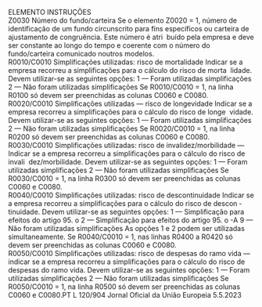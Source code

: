  
ELEMENTO  INSTRUÇÕES  
Z0030  Número do fundo/carteira  Se o elemento Z0020 = 1, número de identificação de um fundo circunscrito para 
fins específicos ou carteira de ajustamento de congruência. Este número é atri ­
buído pela empresa e deve ser constante ao longo do tempo e coerente com o 
número do fundo/carteira comunicado noutros modelos.  
R0010/C0010  Simplificações utilizadas: risco 
de mortalidade  Indicar se a empresa recorreu a simplificações para o cálculo do risco de morta ­
lidade. Devem utilizar-se as seguintes opções: 
1 — Foram utilizadas simplificações 
2 — Não foram utilizadas simplificações 
Se R0010/C0010 = 1, na linha R0100 só devem ser preenchidas as colunas 
C0060 e C0080.  
R0020/C0010  Simplificações utilizadas — 
risco de longevidade  Indicar se a empresa recorreu a simplificações para o cálculo do risco de longe ­
vidade. Devem utilizar-se as seguintes opções: 
1 — Foram utilizadas simplificações 
2 — Não foram utilizadas simplificações 
Se R0020/C0010 = 1, na linha R0200 só devem ser preenchidas as colunas 
C0060 e C0080.  
R0030/C0010  Simplificações utilizadas: risco 
de invalidez/morbilidade —  Indicar se a empresa recorreu a simplificações para o cálculo do risco de invali ­
dez/morbilidade. Devem utilizar-se as seguintes opções: 
1 — Foram utilizadas simplificações 
2 — Não foram utilizadas simplificações 
Se R0030/C0010 = 1, na linha R0300 só devem ser preenchidas as colunas 
C0060 e C0080.  
R0040/C0010  Simplificações utilizadas: risco 
de descontinuidade  Indicar se a empresa recorreu a simplificações para o cálculo do risco de descon ­
tinuidade. Devem utilizar-se as seguintes opções: 
1 — Simplificação para efeitos do artigo 95.  o 
2 — Simplificação para efeitos do artigo 95.  o -A 
9 — Não foram utilizadas simplificações 
As opções 1 e 2 podem ser utilizadas simultaneamente. 
Se R0040/C0010 = 1, nas linhas R0400 a R0420 só devem ser preenchidas as 
colunas C0060 e C0080.  
R0050/C0010  Simplificações utilizadas: risco 
de despesas do ramo vida —  indicar se a empresa recorreu a simplificações para o cálculo do risco de despesas 
do ramo vida. Devem utilizar-se as seguintes opções: 
1 — Foram utilizadas simplificações 
2 — Não foram utilizadas simplificações 
Se R0050/C0010 = 1, na linha R0500 só devem ser preenchidas as colunas 
C0060 e C0080.PT  L 120/904 Jornal Oficial da União Europeia 5.5.2023